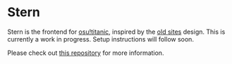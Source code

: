 
# Stern

Stern is the frontend for [osu!titanic](https://github.com/osuTitanic/titanic), inspired by the [old sites](https://old.ppy.sh) design. This is currently a work in progress. Setup instructions will follow soon.

Please check out [this repository](https://github.com/osuTitanic/titanic) for more information.
